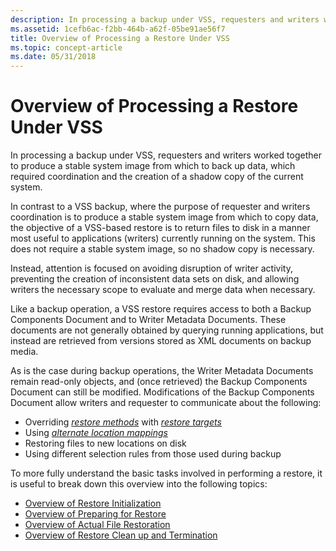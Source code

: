 ```yaml
---
description: In processing a backup under VSS, requesters and writers worked together to produce a stable system image from which to back up data, which required coordination and the creation of a shadow copy of the current system.
ms.assetid: 1cefb6ac-f2bb-464b-a62f-05be91ae56f7
title: Overview of Processing a Restore Under VSS
ms.topic: concept-article
ms.date: 05/31/2018
---
```


# Overview of Processing a Restore Under VSS

In processing a backup under VSS, requesters and writers worked together to produce a stable system image from which to back up data, which required coordination and the creation of a shadow copy of the current system.

In contrast to a VSS backup, where the purpose of requester and writers coordination is to produce a stable system image from which to copy data, the objective of a VSS-based restore is to return files to disk in a manner most useful to applications (writers) currently running on the system. This does not require a stable system image, so no shadow copy is necessary.

Instead, attention is focused on avoiding disruption of writer activity, preventing the creation of inconsistent data sets on disk, and allowing writers the necessary scope to evaluate and merge data when necessary.

Like a backup operation, a VSS restore requires access to both a Backup Components Document and to Writer Metadata Documents. These documents are not generally obtained by querying running applications, but instead are retrieved from versions stored as XML documents on backup media.

As is the case during backup operations, the Writer Metadata Documents remain read-only objects, and (once retrieved) the Backup Components Document can still be modified. Modifications of the Backup Components Document allow writers and requester to communicate about the following:

-   Overriding [*restore methods*](vssgloss-r.md) with [*restore targets*](vssgloss-r.md)
-   Using [*alternate location mappings*](vssgloss-a.md)
-   Restoring files to new locations on disk
-   Using different selection rules from those used during backup

To more fully understand the basic tasks involved in performing a restore, it is useful to break down this overview into the following topics:

-   [Overview of Restore Initialization](overview-of-restore-initialization.md)
-   [Overview of Preparing for Restore](overview-of-preparing-for-restore.md)
-   [Overview of Actual File Restoration](overview-of-actual-file-restoration.md)
-   [Overview of Restore Clean up and Termination](overview-of-restore-clean-up-and-termination.md)

 

 



